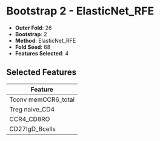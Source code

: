 # Bootstrap 2 - ElasticNet_RFE

- **Outer Fold**: 26
- **Bootstrap**: 2
- **Method**: ElasticNet_RFE
- **Fold Seed**: 68
- **Features Selected**: 4

## Selected Features

| Feature |
|---------|
| Tconv memCCR6_total |
| Treg naive_CD4 |
| CCR4_CD8RO |
| CD27IgD_Bcells |
